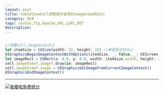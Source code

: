 ```yaml
---
layout: post
title: tableViewCell调整其中自带的imageView的大小
category: 技术
tags: centos,ftp,Apache,GPL,LGPL,MIT
description: 
---
```


```javascript

//调整cell.imageView大小
let itemSize = CGSize(width: 22, height: 22) //希望显示的大小
UIGraphicsBeginImageContextWithOptions(itemSize, _: false, _: UIScreen.main.scale)
let imageRect = CGRect(x: 0.0, y: 0.0, width: itemSize.width, height: itemSize.height)
cell.imageView?.image?.draw(in: imageRect)
cell.imageView?.image = UIGraphicsGetImageFromCurrentImageContext()
UIGraphicsEndImageContext()


```



---


<script language="javascript" type="text/javascript" src="//js.users.51.la/19176892.js"></script>
<noscript><a href="//www.51.la/?19176892" target="_blank"><img alt="&#x6211;&#x8981;&#x5566;&#x514D;&#x8D39;&#x7EDF;&#x8BA1;" src="//img.users.51.la/19176892.asp" style="border:none" /></a></noscript>

